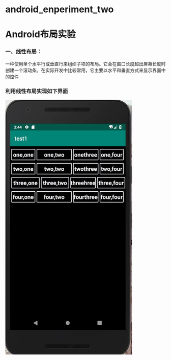 # android_enperiment_two
# Android布局实验

### 一、线性布局：
   一种使用单个水平行或垂直行来组织子项的布局。它会在窗口长度超出屏幕长度时创建一个滚动条。在实际开发中比较常用，它主要以水平和垂直方式来显示界面中的控件
   
### 利用线性布局实现如下界面
 
 ![线性布局图片](https://github.com/BornTW/android_enperiment_two/blob/master/Images/android_enteriment2_1.jpg)
 
 
 
 
 
 
 
 
